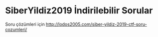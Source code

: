 # SiberYildiz2019 İndirilebilir Sorular

Soru çözümleri için http://lodos2005.com/siber-yildiz-2019-ctf-soru-cozumleri/
